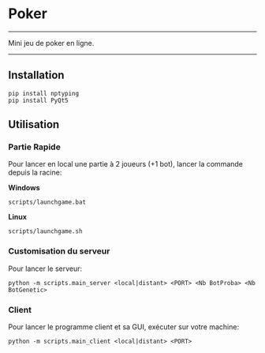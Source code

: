 # Poker

---

Mini jeu de poker en ligne.  


---

## Installation

```
pip install nptyping
pip install PyQt5
```

## Utilisation

### Partie Rapide

Pour lancer en local une partie à 2 joueurs (+1 bot), lancer la commande depuis la racine:

**Windows**
```shell
scripts/launchgame.bat
```
**Linux**
```shell
scripts/launchgame.sh
```

### Customisation du serveur

Pour lancer le serveur:

```shell
python -m scripts.main_server <local|distant> <PORT> <Nb BotProba> <Nb BotGenetic>
```


### Client

Pour lancer le programme client et sa GUI, exécuter sur votre machine:
```shell
python -m scripts.main_client <local|distant> <PORT>
```
